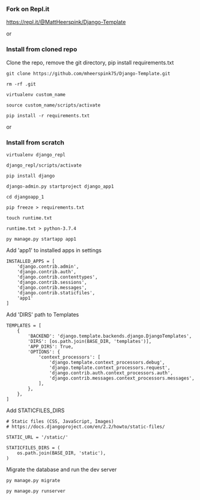 ### Fork on Repl.it
https://repl.it/@MattHeerspink/Django-Template

or

### Install from cloned repo
Clone the repo, remove the git directory, pip install requirements.txt
```
git clone https://github.com/mheerspink75/Django-Template.git

rm -rf .git

virtualenv custom_name

source custom_name/scripts/activate

pip install -r requirements.txt
```
or

### Install from scratch
```
virtualenv django_repl

django_repl/scripts/activate

pip install django

django-admin.py startproject django_app1

cd djangoapp_1

pip freeze > requirements.txt

touch runtime.txt

runtime.txt > python-3.7.4

py manage.py startapp app1
```
Add 'app1' to installed apps in settings
```
INSTALLED_APPS = [
    'django.contrib.admin',
    'django.contrib.auth',
    'django.contrib.contenttypes',
    'django.contrib.sessions',
    'django.contrib.messages',
    'django.contrib.staticfiles',
    'app1'
]
```
Add 'DIRS' path to Templates
```
TEMPLATES = [
    {
        'BACKEND': 'django.template.backends.django.DjangoTemplates',
        'DIRS': [os.path.join(BASE_DIR, 'templates')],
        'APP_DIRS': True,
        'OPTIONS': {
            'context_processors': [
                'django.template.context_processors.debug',
                'django.template.context_processors.request',
                'django.contrib.auth.context_processors.auth',
                'django.contrib.messages.context_processors.messages',
            ],
        },
    },
]
```
Add STATICFILES_DIRS
```
# Static files (CSS, JavaScript, Images)
# https://docs.djangoproject.com/en/2.2/howto/static-files/

STATIC_URL = '/static/'

STATICFILES_DIRS = (
    os.path.join(BASE_DIR, 'static'),
)
```
Migrate the database and run the dev server
```
py manage.py migrate

py manage.py runserver

```
